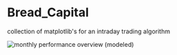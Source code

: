 # Bread_Capital
collection of matplotlib's for an intraday trading algorithm


![monthly performance overview (modeled)](https://github.com/jimmmmmmmmmmmy/Bread_Capital/assets/143036559/c0bc33ce-82a8-49b1-ab1f-52166055eda7)

